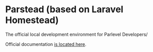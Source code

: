 # Parstead (based on Laravel Homestead)

The official local development environment for Parlevel Developers/

Official documentation [is located here](http://laravel.com/docs/5.1/homestead).
